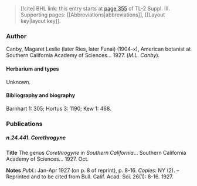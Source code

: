 > [!cite] BHL link: this entry starts at [page 355](https://www.biodiversitylibrary.org/item/103861#page/365/mode/1up) of TL-2 Suppl. III.
> Supporting pages: [[Abbreviations|abbreviations]], [[Layout key|layout key]].

### Author

Canby, Magaret Leslie (later Ries, later Funai) (1904-x), American botanist at Southern California Academy of Sciences... 1927. (*M.L. Canby*).

#### Herbarium and types

Unknown.

#### Bibliography and biography

Barnhart 1: 305; Hortus 3: 1190; Kew 1: 468.

### Publications

##### n.24.441. Corethrogyne

**Title**
The genus *Corethrogyne* in *Southern California*... Southern California Academy of Sciences... 1927. Oct.

**Notes**
*Publ*.: Jan-Apr 1927 (on p. 8 of reprint), p. 8-16. *Copies*: NY (2). – Reprinted and to be cited from Bull. Calif. Acad. Sci. 26(1): 8-16. 1927.

